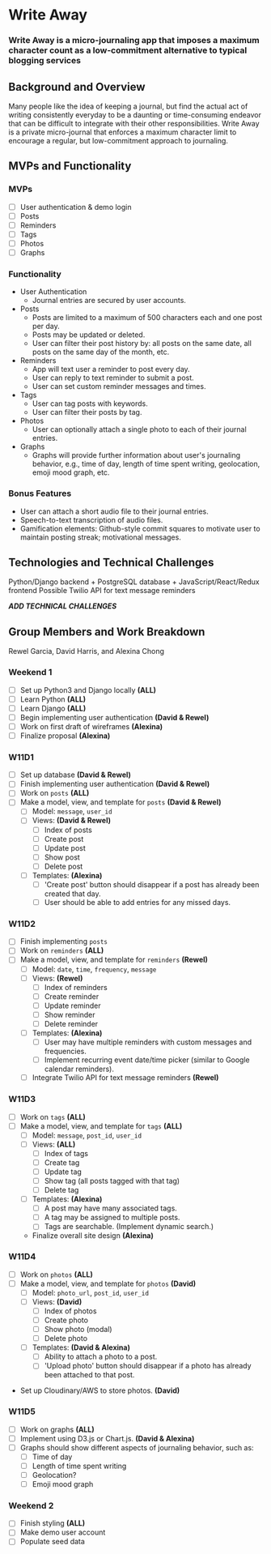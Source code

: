 # Write Away
### Write Away is a micro-journaling app that imposes a maximum character count as a low-commitment alternative to typical blogging services

## Background and Overview
Many people like the idea of keeping a journal, but find the actual act of writing consistently everyday to be a daunting or time-consuming endeavor that can be difficult to integrate with their other responsibilities. Write Away is a private micro-journal that enforces a maximum character limit to encourage a regular, but low-commitment approach to journaling.

## MVPs and Functionality
### MVPs
- [ ] User authentication & demo login
- [ ] Posts
- [ ] Reminders
- [ ] Tags
- [ ] Photos
- [ ] Graphs

### Functionality
+ User Authentication
  + Journal entries are secured by user accounts.
+ Posts
  + Posts are limited to a maximum of 500 characters each and one post per day.
  + Posts may be updated or deleted.
  + User can filter their post history by: all posts on the same date, all posts on the same day of the month, etc.
+ Reminders
  + App will text user a reminder to post every day.
  + User can reply to text reminder to submit a post.
  + User can set custom reminder messages and times.
+ Tags
  + User can tag posts with keywords.
  + User can filter their posts by tag.
+ Photos
  + User can optionally attach a single photo to each of their journal entries.
+ Graphs
  + Graphs will provide further information about user's journaling behavior, e.g., time of day, length of time spent writing, geolocation, emoji mood graph, etc.

### Bonus Features
+ User can attach a short audio file to their journal entries.
+ Speech-to-text transcription of audio files.
+ Gamification elements: Github-style commit squares to motivate user to maintain posting streak; motivational messages.

## Technologies and Technical Challenges
Python/Django backend + PostgreSQL database + JavaScript/React/Redux frontend
Possible Twilio API for text message reminders


***ADD TECHNICAL CHALLENGES***

## Group Members and Work Breakdown
Rewel Garcia, David Harris, and Alexina Chong

### Weekend 1
- [ ] Set up Python3 and Django locally **(ALL)**
- [ ] Learn Python **(ALL)**
- [ ] Learn Django **(ALL)**
- [ ] Begin implementing user authentication **(David & Rewel)**
- [ ] Work on first draft of wireframes **(Alexina)**
- [ ] Finalize proposal **(Alexina)**

### W11D1
- [ ] Set up database **(David & Rewel)**
- [ ] Finish implementing user authentication **(David & Rewel)**
- [ ] Work on `posts` **(ALL)**
- [ ] Make a model, view, and template for `posts` **(David & Rewel)**
  - [ ] Model: `message`, `user_id`
  - [ ] Views: **(David & Rewel)**
    - [ ] Index of posts
    - [ ] Create post
    - [ ] Update post
    - [ ] Show post
    - [ ] Delete post
  - [ ] Templates: **(Alexina)**
    - [ ] 'Create post' button should disappear if a post has already been created that day.
    - [ ] User should be able to add entries for any missed days.

### W11D2
- [ ] Finish implementing `posts`
- [ ] Work on `reminders` **(ALL)**
- [ ] Make a model, view, and template for `reminders` **(Rewel)**
  - [ ] Model: `date`, `time`, `frequency`, `message`
  - [ ] Views: **(Rewel)**
    - [ ] Index of reminders
    - [ ] Create reminder
    - [ ] Update reminder
    - [ ] Show reminder
    - [ ] Delete reminder
  - [ ] Templates: **(Alexina)**
    - [ ] User may have multiple reminders with custom messages and frequencies.
    - [ ] Implement recurring event date/time picker (similar to Google calendar reminders).
  - [ ] Integrate Twilio API for text message reminders **(Rewel)**

### W11D3
- [ ] Work on `tags` **(ALL)**
- [ ] Make a model, view, and template for `tags` **(ALL)**
  - [ ] Model: `message`, `post_id`, `user_id`
  - [ ] Views: **(ALL)**
    - [ ] Index of tags
    - [ ] Create tag
    - [ ] Update tag
    - [ ] Show tag (all posts tagged with that tag)
    - [ ] Delete tag
  - [ ] Templates: **(Alexina)**
    - [ ] A post may have many associated tags.
    - [ ] A tag may be assigned to multiple posts.
    - [ ] Tags are searchable. (Implement dynamic search.)
  - Finalize overall site design **(Alexina)**

### W11D4
- [ ] Work on `photos` **(ALL)**
- [ ] Make a model, view, and template for `photos` **(David)**
  - [ ] Model: `photo_url`, `post_id`, `user_id`
  - [ ] Views: **(David)**
    - [ ] Index of photos
    - [ ] Create photo
    - [ ] Show photo (modal)
    - [ ] Delete photo
  - [ ] Templates: **(David & Alexina)**
    - [ ] Ability to attach a photo to a post.
    - [ ] 'Upload photo' button should disappear if a photo has already been attached to that post.
- Set up Cloudinary/AWS to store photos. **(David)**

### W11D5
- [ ] Work on graphs **(ALL)**
- [ ] Implement using D3.js or Chart.js. **(David & Alexina)**
- [ ] Graphs should show different aspects of journaling behavior, such as:
  - [ ] Time of day
  - [ ] Length of time spent writing
  - [ ] Geolocation?
  - [ ] Emoji mood graph

### Weekend 2
- [ ] Finish styling **(ALL)**
- [ ] Make demo user account
- [ ] Populate seed data
